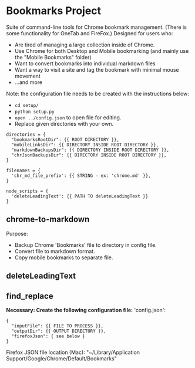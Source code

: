 # Bookmarks Project

Suite of command-line tools for Chrome bookmark management. (There is some functionality for OneTab and FireFox.) Designed for users who:

- Are tired of managing a large collection inside of Chrome.
- Use Chrome for both Desktop and Mobile bookmarking (and mainly use the "Mobile Bookmarks" folder)
- Want to convert bookmarks into individual markdown files
- Want a way to visit a site and tag the bookmark with minimal mouse movement
- ...and more

Note: the configuration file needs to be created with the instructions below:

- `cd setup/`
- `python setup.py`
- `open ../config.json` to open file for editing.
- Replace given directories with your own.

```
directories = {
  "bookmarksRootDir": {{ ROOT DIRECTORY }},
  "mobileLinksDir": {{ DIRECTORY INSIDE ROOT DIRECTORY }},
  "markdownBackupsDir": {{ DIRECTORY INSIDE ROOT DIRECTORY }},
  "chrJsonBackupsDir": {{ DIRECTORY INSIDE ROOT DIRECTORY }},
}

filenames = {
  'chr_md_file_prefix': {{ STRING - ex: 'chrome.md' }},
}

node_scripts = {
  'deleteLeadingText': {{ PATH TO deleteLeadingText }}
}
```

## chrome-to-markdown

Purpose:

- Backup Chrome 'Bookmarks' file to directory in config file.
- Convert file to markdown format.
- Copy mobile bookmarks to separate file.

## deleteLeadingText


## find_replace

**Necessary: Create the following configuration file:**
'config.json':
```
{
  "inputFile": {{ FILE TO PROCESS }},
  "outputDir": {{ OUTPUT DIRECTORY }},
  "firefoxJson": { see below }
}
```

Firefox JSON file location (Mac): "~/Library/Application Support/Google/Chrome/Default/Bookmarks"